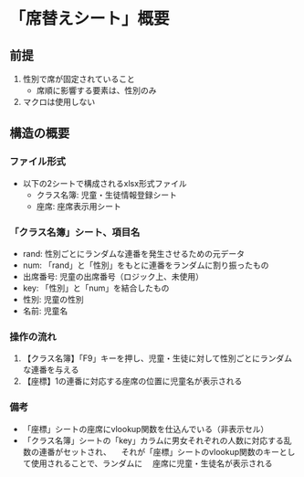 # 「席替えシート」概要
## 前提
1. 性別で席が固定されていること
    - 席順に影響する要素は、性別のみ
2. マクロは使用しない


## 構造の概要
### ファイル形式
- 以下の2シートで構成されるxlsx形式ファイル
	- クラス名簿: 児童・生徒情報登録シート
	- 座席: 座席表示用シート

### 「クラス名簿」シート、項目名
- rand: 性別ごとにランダムな連番を発生させるための元データ
- num: 「rand」と「性別」をもとに連番をランダムに割り振ったもの
- 出席番号: 児童の出席番号（ロジック上、未使用）
- key: 「性別」と「num」を結合したもの
- 性別: 児童の性別
- 名前: 児童名

### 操作の流れ
1. 【クラス名簿】「F9」キーを押し、児童・生徒に対して性別ごとにランダムな連番を与える
2. 【座標】1の連番に対応する座席の位置に児童名が表示される

### 備考
- 「座標」シートの座席にvlookup関数を仕込んでいる（非表示セル）
- 「クラス名簿」シートの「key」カラムに男女それぞれの人数に対応する乱数の連番がセットされ、
　それが「座標」シートのvlookup関数のキーとして使用されることで、ランダムに
　座席に児童・生徒名が表示される
